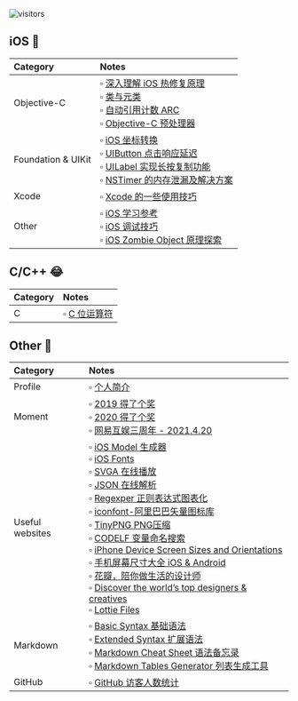 ![visitors](https://visitor-badge.laobi.icu/badge?page_id=zhiyongzou.zzy.notes)

## iOS 📱

| Category| Notes|
|:-- |:-- |
| Objective-C         |  ▫︎ [深入理解 iOS 热修复原理](https://github.com/zhiyongzou/DynamicOC) <br> ▫︎ [类与元类](/Notes/iOS/ClassesAndMetaclasses.md) <br> ▫︎ [自动引用计数 ARC](/Notes/iOS/自动引用计数ARC.md) <br> ▫︎ [Objective-C 预处理器](/Notes/iOS/Objective-C预处理器.md) <br> |
| Foundation &  UIKit |  ▫︎ [iOS 坐标转换](/Notes/iOS/iOS%E5%9D%90%E6%A0%87%E8%BD%AC%E6%8D%A2.md) <br>  ▫︎ [UIButton 点击响应延迟](/Notes/iOS/UIButton%20点击响应延迟.md) 	<br>  ▫︎ [UILabel 实现长按复制功能](/Notes/iOS/UILabel实现长按复制功能.md) <br>  ▫︎ [NSTimer 的内存泄漏及解决方案](/Notes/iOS/NSTimer%20的内存泄漏及解决方案.md) <br>|
| Xcode 	            |  ▫︎ [Xcode 的一些使用技巧](/Notes/iOS/Xcode的一些使用技巧.md) <br>|
| Other               |  ▫︎ [iOS 学习参考](/Notes/iOS/iOS学习参考.md) <br>  ▫︎ [iOS 调试技巧](/Notes/iOS/iOS%20调试技巧.md) <br>  ▫︎ [iOS Zombie Object 原理探索](/Notes/iOS/iOS%20Zombie%20Object%20原理探索.md)|


## C/C++ 😂
| Category| Notes|
|:-- |:-- |
| C       | ▫︎ [C 位运算符](/Notes/C:C%2B%2B/C位运算符.md)|

## Other 📒
| Category| Notes|
|:-- |:-- |
|Profile              |▫︎ [个人简介](/Notes/Other/Profile.md)|
|Moment               |▫︎ [2019 得了个奖](/Notes/Other/优秀员工.md) </br> ▫︎ [2020 得了个奖](/Notes/Other/技术进步奖.md) </br> ▫︎ [网易互娱三周年 - 2021.4.20](/Notes/Other/网易互娱三周年.md) <br>|
| Useful websites     |  ▫︎ [iOS Model 生成器](http://modelend.com/)	<br> ▫︎ [iOS Fonts](http://iosfonts.com/) <br>  ▫︎ [SVGA 在线播放](https://svga.io/svga-preview.html) <br>  ▫︎ [JSON 在线解析](https://www.json.cn/) <br>  ▫︎ [Regexper 正则表达式图表化](https://regexper.com/) <br>  ▫︎ [iconfont-阿里巴巴矢量图标库](https://www.iconfont.cn/?spm=a313x.7781069.1998910419.d4d0a486a) <br>  ▫︎ [TinyPNG PNG压缩](https://tinypng.com/) <br>  ▫︎ [CODELF 变量命名搜索](https://unbug.github.io/codelf/)  <br> ▫︎ [iPhone Device Screen Sizes and Orientations](https://developer.apple.com/design/human-interface-guidelines/ios/visual-design/adaptivity-and-layout/#device-screen-sizes-and-orientations) <br>  ▫︎ [手机屏幕尺寸大全 iOS & Android](https://uiiiuiii.com/screen/)  <br> ▫︎ [花瓣，陪你做生活的设计师](https://huaban.com/) <br> ▫︎ [Discover the world’s top designers & creatives](https://dribbble.com/) <br> ▫︎ [Lottie Files](https://lottiefiles.com/)|
| Markdown            |▫︎ [Basic Syntax 基础语法](https://www.markdownguide.org/basic-syntax/#lists-1)<br> ▫︎ [Extended Syntax 扩展语法](https://www.markdownguide.org/extended-syntax/)<br> ▫︎ [Markdown Cheat Sheet 语法备忘录](https://www.markdownguide.org/cheat-sheet/)<br> ▫︎ [Markdown Tables Generator 列表生成工具](https://www.tablesgenerator.com/markdown_tables) |
| GitHub              | ▫︎ [GitHub 访客人数统计](https://visitor-badge.laobi.icu/)|
